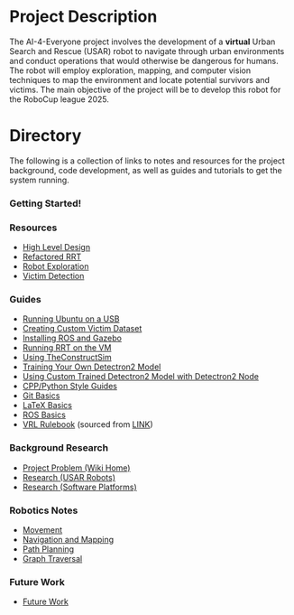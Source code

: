 # Project Description

The AI-4-Everyone project involves the development of a **virtual** Urban Search and Rescue (USAR) robot to navigate through urban environments and conduct operations that would otherwise be dangerous for humans.​ The robot will employ exploration, mapping, and computer vision techniques to map the environment and locate potential survivors and victims.​ The main objective of the project will be to develop this robot for the RoboCup league 2025.

# Directory

The following is a collection of links to notes and resources for the project background, code development, as well as guides and tutorials to get the system running.

### Getting Started!



### Resources

* [High Level Design](https://gitlab.cse.unsw.edu.au/z9600614/VIP-SocialAI/-/tree/master/Resources/Higher%20Level%20Design)
* [Refactored RRT](https://gitlab.cse.unsw.edu.au/z9600614/VIP-SocialAI/-/tree/master/Resources/Refactored%20RRT)
* [Robot Exploration](https://gitlab.cse.unsw.edu.au/z9600614/VIP-SocialAI/-/tree/master/Resources/Robot%20Exploration)
* [Victim Detection](https://gitlab.cse.unsw.edu.au/z9600614/VIP-SocialAI/-/tree/master/Resources/Victim%20Detection)

### Guides

* [Running Ubuntu on a USB](https://gitlab.cse.unsw.edu.au/z9600614/VIP-SocialAI/-/tree/master/Guides/Bootable%20USB%20for%20Ubuntu%20Guide)
* [Creating Custom Victim Dataset](https://gitlab.cse.unsw.edu.au/z9600614/VIP-SocialAI/-/tree/master/Guides/Creating%20Custom%20Victim%20Dataset)
* [Installing ROS and Gazebo](https://gitlab.cse.unsw.edu.au/z9600614/VIP-SocialAI/-/tree/master/Guides/Install%20ROS%20and%20Gazebo%20on%20Ubuntu%2020.04)
* [Running RRT on the VM](https://gitlab.cse.unsw.edu.au/z9600614/VIP-SocialAI/-/tree/master/Guides/Running%20RRT%20on%20the%20VM)
* [Using TheConstructSim](https://gitlab.cse.unsw.edu.au/z9600614/VIP-SocialAI/-/tree/master/Guides/TheConstructSim%20Tutorials)
* [Training Your Own Detectron2 Model](https://gitlab.cse.unsw.edu.au/z9600614/VIP-SocialAI/-/tree/master/Guides/Training%20Your%20Own%20Detectron2%20Model)
* [Using Custom Trained Detectron2 Model with Detectron2 Node](https://gitlab.cse.unsw.edu.au/z9600614/VIP-SocialAI/-/tree/master/Guides/Using%20Custom%20Trained%20Detectron2%20Model%20With%20Detectron2%20Node)
* [CPP/Python Style Guides](https://gitlab.cse.unsw.edu.au/z9600614/VIP-SocialAI/-/blob/master/Guides/Code%20Style%20Guide.md)
* [Git Basics](https://gitlab.cse.unsw.edu.au/z9600614/VIP-SocialAI/-/blob/master/Guides/Git%20Basics.md)
* [LaTeX Basics](https://gitlab.cse.unsw.edu.au/z9600614/VIP-SocialAI/-/blob/master/Guides/LaTeX%20Basics.md)
* [ROS Basics](https://gitlab.cse.unsw.edu.au/z9600614/VIP-SocialAI/-/blob/master/Guides/ROS%20Basics.md)
* [VRL Rulebook](https://gitlab.cse.unsw.edu.au/z9600614/VIP-SocialAI/-/blob/master/Guides/VRL%20Rulebook.pdf) (sourced from [LINK](https://rescuesim.robocup.org/2021-robocup-rescue-virtual-robot-competition-rule/))


### Background Research

* [Project Problem (Wiki Home)](https://gitlab.cse.unsw.edu.au/z9600614/VIP-SocialAI/-/wikis/home)
* [Research (USAR Robots)](https://gitlab.cse.unsw.edu.au/z9600614/VIP-SocialAI/-/wikis/2.-Research/2.2.-USAR-Robots)
* [Research (Software Platforms)](https://gitlab.cse.unsw.edu.au/z9600614/VIP-SocialAI/-/wikis/2.-Research/2.3.-Software-Platforms)

### Robotics Notes

* [Movement](https://gitlab.cse.unsw.edu.au/z9600614/VIP-SocialAI/-/wikis/3.-Notes/3.1.-Movement)
* [Navigation and Mapping](https://gitlab.cse.unsw.edu.au/z9600614/VIP-SocialAI/-/wikis/3.-Notes/3.2.-Navigation-and-Mapping)
* [Path Planning](https://gitlab.cse.unsw.edu.au/z9600614/VIP-SocialAI/-/wikis/3.-Notes/3.3.-Path-Planning)
* [Graph Traversal](https://gitlab.cse.unsw.edu.au/z9600614/VIP-SocialAI/-/wikis/3.-Notes/3.4.-Graph-Traversal)

### Future Work

* [Future Work](https://gitlab.cse.unsw.edu.au/z9600614/VIP-SocialAI/-/wikis/4.-Future-work)

